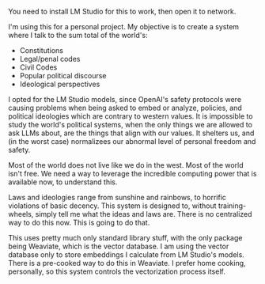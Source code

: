 You need to install LM Studio for this to work, then open it to network.

I'm using this for a personal project. My objective is to create a system where 
I talk to the sum total of the world's:

- Constitutions
- Legal/penal codes
- Civil Codes
- Popular political discourse
- Ideological perspectives

I opted for the LM Studio models, since OpenAI's safety protocols
were causing problems when being asked to embed or analyze,
policies, and political ideologies which are contrary to
western values. It is impossible to study the world's political
systems, when the only things we are allowed to ask LLMs about,
are the things that align with our values. It shelters us,
and (in the worst case) normalizees our abnormal level of
personal freedom and safety.

Most of the world does not live like we do in the west. Most of 
the world isn't free. We need a way to leverage the incredible
computing power that is available now, to understand this.

Laws and ideologies range from sunshine and rainbows, to horrific violations
of basic decency. This system is designed to, without training-wheels, 
simply tell me what the ideas and laws are. There is no centralized way to 
do this now. This is going to do that.

This uses pretty much only standard library stuff, with the only
package being Weaviate, which is the vector database. I am using
the vector database only to store embeddings I calculate from
LM Studio's models. There is a pre-cooked way to do this in
Weaviate. I prefer home cooking, personally, so this system
controls the vectorization process itself.